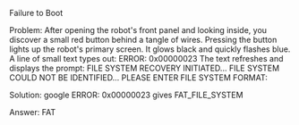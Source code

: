 Failure to Boot

Problem:
After opening the robot's front panel and looking inside, you discover a small red button behind a tangle of wires. Pressing the button lights up the robot's primary screen. It glows black and quickly flashes blue. A line of small text types out:
ERROR: 0x00000023
The text refreshes and displays the prompt:
FILE SYSTEM RECOVERY INITIATED...
FILE SYSTEM COULD NOT BE IDENTIFIED...
PLEASE ENTER FILE SYSTEM FORMAT:

Solution:
google ERROR: 0x00000023 gives FAT_FILE_SYSTEM

Answer:
FAT
